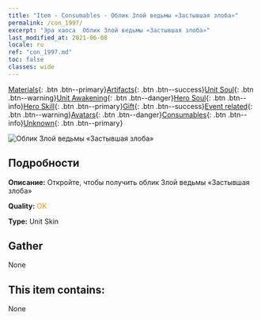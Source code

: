 ```yaml
---
title: "Item - Consumables - Облик Злой ведьмы «Застывшая злоба»"
permalink: /con_1997/
excerpt: "Эра хаоса  Облик Злой ведьмы «Застывшая злоба»"
last_modified_at: 2021-06-08
locale: ru
ref: "con_1997.md"
toc: false
classes: wide
---
```

 [Materials](/ItemsRU/){: .btn .btn--primary}[Artifacts](/ItemsRU/Artifacts/){: .btn .btn--success}[Unit Soul](/ItemsRU/UnitSoul/){: .btn .btn--warning}[Unit Awakening](/ItemsRU/UnitAwakening/){: .btn .btn--danger}[Hero Soul](/ItemsRU/HeroSoul/){: .btn .btn--info}[Hero Skill](/ItemsRU/HeroSkill/){: .btn .btn--primary}[Gift](/ItemsRU/Gift/){: .btn .btn--success}[Event related](/ItemsRU/Events/){: .btn .btn--warning}[Avatars](/ItemsRU/Avatars/){: .btn .btn--danger}[Consumables](/ItemsRU/Consumables/){: .btn .btn--info}[Unknown](/ItemsRU/Unknown/){: .btn .btn--primary}

 ![Облик Злой ведьмы «Застывшая злоба»](/images/u/ti_xiemonvpifu2.jpg)

## Подробности
 **Описание:** Откройте, чтобы получить облик Злой ведьмы «Застывшая злоба»

 **Quality:** <span style="color: #FF8C00">OK</span>

 **Type:** Unit Skin

## Gather

  None

## This item contains:

  None

